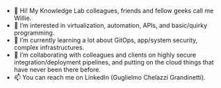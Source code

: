- 👋 Hi! My Knowledge Lab colleagues, friends and fellow geeks call me Willie.
- 👀 I’m interested in virtualization, automation, APIs, and basic/quirky programming.
- 🌱 I’m currently learning a lot about GitOps, app/system security, complex infrastructures. 
- 💞️ I’m collaborating with colleagues and clients on highly secure integration/deployment pipelines, and putting on the cloud things that have never been there before. 
- 📫 You can reach me on LinkedIn (Guglielmo Chelazzi Grandinetti).

<!---
gchelazzi-klab/gchelazzi-klab is a ✨ special ✨ repository because its `README.md` (this file) appears on your GitHub profile.
You can click the Preview link to take a look at your changes.
--->

